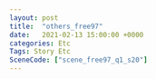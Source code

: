 ```yaml
---
layout: post
title:  "others_free97"
date:   2021-02-13 15:00:00 +0000
categories: Etc
Tags: Story Etc
SceneCode: ["scene_free97_q1_s20"]
---
```


